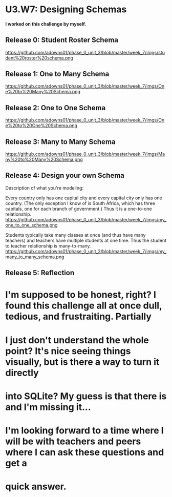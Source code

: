 # U3.W7: Designing Schemas


#### I worked on this challenge by myself.


## Release 0: Student Roster Schema
<!-- display your image inline here -->
https://github.com/adowns01/phase_0_unit_3/blob/master/week_7/imgs/student%20roster%20schema.png


## Release 1: One to Many Schema
<!-- display your image inline here -->
https://github.com/adowns01/phase_0_unit_3/blob/master/week_7/imgs/One%20to%20Many%20Schema.png

## Release 2: One to One Schema
<!-- display your image inline here -->
https://github.com/adowns01/phase_0_unit_3/blob/master/week_7/imgs/One%20to%20One%20Schema.png


## Release 3: Many to Many Schema
<!-- display your image inline here -->
https://github.com/adowns01/phase_0_unit_3/blob/master/week_7/imgs/Many%20to%20Many%20Schema.png


## Release 4: Design your own Schema
Description of what you're modeling: 

<!-- display your one-to-one image inline here -->
Every country only has one capital city and every capital city only has one country. (The only exception 
I know of is South Africa, which has three capitals, one for each branch of government.) Thus it is a one-to-one relationship.
https://github.com/adowns01/phase_0_unit_3/blob/master/week_7/imgs/my_one_to_one_schema.png
<!-- display your many-to-many image inline here -->

Students typically take many classes at once (and thus have many teachers) and teachers have multiple students 
at one time. Thus the student to teacher relationship is many-to-many.
https://github.com/adowns01/phase_0_unit_3/blob/master/week_7/imgs/my_many_to_many_schema.png

## Release 5: Reflection

# I'm supposed to be honest, right? I found this challenge all at once dull, tedious, and frustraiting. Partially 
# I just don't understand the whole point? It's nice seeing things visually, but is there a way to turn it directly 
# into SQLite? My guess is that there is and I'm missing it... 

# I'm looking forward to a time where I will be with teachers and peers where I can ask these questions and get a 
# quick answer. 



